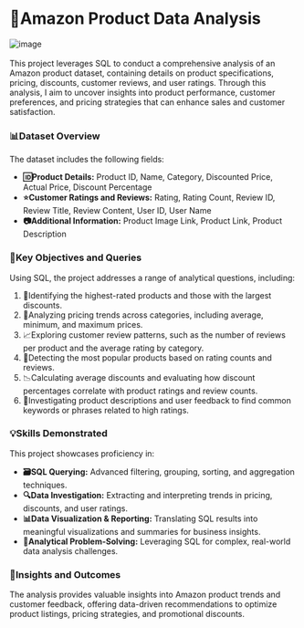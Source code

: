 # 🛒Amazon Product Data Analysis

![image](https://github.com/user-attachments/assets/0d21e6c9-4f8d-4d30-a44b-1ecf9d391480)
<br/>
<br/>
This project leverages SQL to conduct a comprehensive analysis of an Amazon product dataset, containing details on product specifications, pricing, discounts, customer reviews, and user ratings. Through this analysis, I aim to uncover insights into product performance, customer preferences, and pricing strategies that can enhance sales and customer satisfaction.

### 📊Dataset Overview
The dataset includes the following fields:
- **🆔Product Details:** Product ID, Name, Category, Discounted Price, Actual Price, Discount Percentage
- **⭐Customer Ratings and Reviews:** Rating, Rating Count, Review ID, Review Title, Review Content, User ID, User Name
- **📷Additional Information:** Product Image Link, Product Link, Product Description

### 🎯Key Objectives and Queries
Using SQL, the project addresses a range of analytical questions, including:
1. 🥇Identifying the highest-rated products and those with the largest discounts.
2. 💸Analyzing pricing trends across categories, including average, minimum, and maximum prices.
3. 📈Exploring customer review patterns, such as the number of reviews per product and the average rating by category.
4. 🌟Detecting the most popular products based on rating counts and reviews.
5. 📉Calculating average discounts and evaluating how discount percentages correlate with product ratings and review counts.
6. 📝Investigating product descriptions and user feedback to find common keywords or phrases related to high ratings.

### 💡Skills Demonstrated
This project showcases proficiency in:
- **🗃️SQL Querying:** Advanced filtering, grouping, sorting, and aggregation techniques.
- **🔍Data Investigation:** Extracting and interpreting trends in pricing, discounts, and user ratings.
- **📊Data Visualization & Reporting:** Translating SQL results into meaningful visualizations and summaries for business insights.
- **🧩Analytical Problem-Solving:** Leveraging SQL for complex, real-world data analysis challenges.

### 🔎Insights and Outcomes
The analysis provides valuable insights into Amazon product trends and customer feedback, offering data-driven recommendations to optimize product listings, pricing strategies, and promotional discounts.
